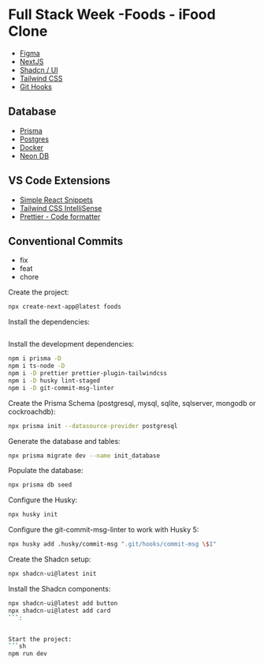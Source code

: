 # Full Stack Week -Foods - iFood Clone

- [Figma](https://www.figma.com/file/1jN6R19FdAn7L8JWUm4I9j/[LIVE]-FSW-Foods?type=design&node-id=381-7368&mode=design&t=62eYbIC66DJlgfe2-0)
- [NextJS](https://nextjs.org/)
- [Shadcn / UI](https://ui.shadcn.com/)
- [Tailwind CSS](https://tailwindcss.com/)
- [Git Hooks](https://git-scm.com/book/en/v2/Customizing-Git-Git-Hooks)

## Database
- [Prisma](https://www.prisma.io/)
- [Postgres](https://www.postgresql.org/)
- [Docker](https://www.docker.com/)
- [Neon DB](https://neon.tech/)

## VS Code Extensions
- [Simple React Snippets](https://marketplace.visualstudio.com/items?itemName=burkeholland.simple-react-snippets)
- [Tailwind CSS IntelliSense](https://marketplace.visualstudio.com/items?itemName=bradlc.vscode-tailwindcss)
- [Prettier - Code formatter](https://marketplace.visualstudio.com/items?itemName=esbenp.prettier-vscode)

## Conventional Commits
- fix
- feat
- chore

Create the project:
```sh
npx create-next-app@latest foods
```

Install the dependencies:
```sh
```

Install the development dependencies:
```sh
npm i prisma -D
npm i ts-node -D
npm i -D prettier prettier-plugin-tailwindcss
npm i -D husky lint-staged
npm i -D git-commit-msg-linter
```

Create the Prisma Schema (postgresql, mysql, sqlite, sqlserver, mongodb or cockroachdb):
```sh
npx prisma init --datasource-provider postgresql
```

Generate the database and tables:
```sh
npx prisma migrate dev --name init_database
```

Populate the database:
```sh
npx prisma db seed
```

Configure the Husky:
```sh
npx husky init
```

Configure the git-commit-msg-linter to work with Husky 5:
```sh
npx husky add .husky/commit-msg ".git/hooks/commit-msg \$1"
```

Create the Shadcn setup:
```sh
npx shadcn-ui@latest init
```

Install the Shadcn components:
```sh
npx shadcn-ui@latest add button
npx shadcn-ui@latest add card
```:


Start the project:
```sh
npm run dev
```

